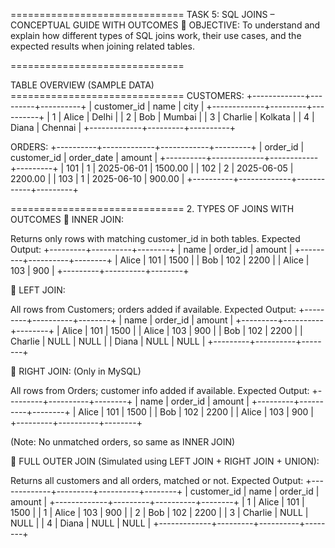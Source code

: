 ============================== TASK 5: SQL JOINS – CONCEPTUAL GUIDE WITH OUTCOMES
🎯 OBJECTIVE: To understand and explain how different types of SQL joins work, their use cases, and the expected results when joining related tables.

==============================

TABLE OVERVIEW (SAMPLE DATA) ==============================
CUSTOMERS: +-------------+---------+----------+ | customer_id | name | city | +-------------+---------+----------+ | 1 | Alice | Delhi | | 2 | Bob | Mumbai | | 3 | Charlie | Kolkata | | 4 | Diana | Chennai | +-------------+---------+----------+

ORDERS: +----------+-------------+------------+---------+ | order_id | customer_id | order_date | amount | +----------+-------------+------------+---------+ | 101 | 1 | 2025-06-01 | 1500.00 | | 102 | 2 | 2025-06-05 | 2200.00 | | 103 | 1 | 2025-06-10 | 900.00 | +----------+-------------+------------+---------+

============================== 2. TYPES OF JOINS WITH OUTCOMES
🔹 INNER JOIN:

Returns only rows with matching customer_id in both tables.
Expected Output: +---------+----------+--------+ | name | order_id | amount | +---------+----------+--------+ | Alice | 101 | 1500 | | Bob | 102 | 2200 | | Alice | 103 | 900 | +---------+----------+--------+

🔹 LEFT JOIN:

All rows from Customers; orders added if available.
Expected Output: +---------+----------+--------+ | name | order_id | amount | +---------+----------+--------+ | Alice | 101 | 1500 | | Alice | 103 | 900 | | Bob | 102 | 2200 | | Charlie | NULL | NULL | | Diana | NULL | NULL | +---------+----------+--------+

🔹 RIGHT JOIN: (Only in MySQL)

All rows from Orders; customer info added if available.
Expected Output: +---------+----------+--------+ | name | order_id | amount | +---------+----------+--------+ | Alice | 101 | 1500 | | Bob | 102 | 2200 | | Alice | 103 | 900 | +---------+----------+--------+

(Note: No unmatched orders, so same as INNER JOIN)

🔹 FULL OUTER JOIN (Simulated using LEFT JOIN + RIGHT JOIN + UNION):

Returns all customers and all orders, matched or not.
Expected Output: +-------------+---------+----------+--------+ | customer_id | name | order_id | amount | +-------------+---------+----------+--------+ | 1 | Alice | 101 | 1500 | | 1 | Alice | 103 | 900 | | 2 | Bob | 102 | 2200 | | 3 | Charlie | NULL | NULL | | 4 | Diana | NULL | NULL | +-------------+---------+----------+--------+
